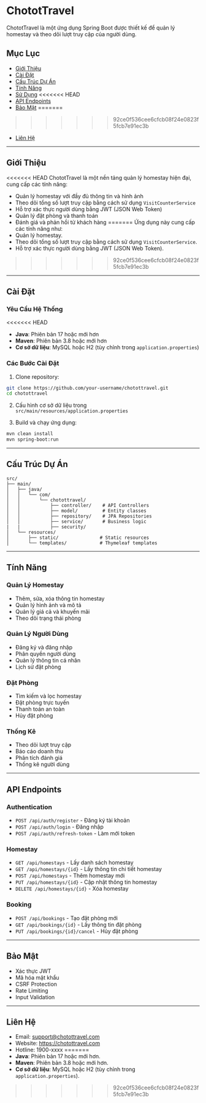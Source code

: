 # ChototTravel

ChototTravel là một ứng dụng Spring Boot được thiết kế để quản lý homestay và theo dõi lượt truy cập của người dùng.

## Mục Lục

- [Giới Thiệu](#giới-thiệu)
- [Cài Đặt](#cài-đặt)
- [Cấu Trúc Dự Án](#cấu-trúc-dự-án)
- [Tính Năng](#tính-năng)
- [Sử Dụng](#sử-dụng)
<<<<<<< HEAD
- [API Endpoints](#api-endpoints)
- [Bảo Mật](#bảo-mật)
=======
>>>>>>> 92ce0f536cee6cfcb08f24e0823f5fcb7e91ec3b
- [Liên Hệ](#liên-hệ)

---

## Giới Thiệu

<<<<<<< HEAD
ChototTravel là một nền tảng quản lý homestay hiện đại, cung cấp các tính năng:
- Quản lý homestay với đầy đủ thông tin và hình ảnh
- Theo dõi tổng số lượt truy cập bằng cách sử dụng `VisitCounterService`
- Hỗ trợ xác thực người dùng bằng JWT (JSON Web Token)
- Quản lý đặt phòng và thanh toán
- Đánh giá và phản hồi từ khách hàng
=======
Ứng dụng này cung cấp các tính năng như:
- Quản lý homestay.
- Theo dõi tổng số lượt truy cập bằng cách sử dụng `VisitCounterService`.
- Hỗ trợ xác thực người dùng bằng JWT (JSON Web Token).
>>>>>>> 92ce0f536cee6cfcb08f24e0823f5fcb7e91ec3b

---

## Cài Đặt

### Yêu Cầu Hệ Thống
<<<<<<< HEAD
- **Java**: Phiên bản 17 hoặc mới hơn
- **Maven**: Phiên bản 3.8 hoặc mới hơn
- **Cơ sở dữ liệu**: MySQL hoặc H2 (tùy chỉnh trong `application.properties`)

### Các Bước Cài Đặt
1. Clone repository:
```bash
git clone https://github.com/your-username/chotottravel.git
cd chotottravel
```

2. Cấu hình cơ sở dữ liệu trong `src/main/resources/application.properties`

3. Build và chạy ứng dụng:
```bash
mvn clean install
mvn spring-boot:run
```

---

## Cấu Trúc Dự Án

```
src/
├── main/
│   ├── java/
│   │   └── com/
│   │       └── chotottravel/
│   │           ├── controller/    # API Controllers
│   │           ├── model/         # Entity classes
│   │           ├── repository/    # JPA Repositories
│   │           ├── service/       # Business logic
|   |           ├── security/
│   └── resources/
│       ├── static/               # Static resources
│       └── templates/            # Thymeleaf templates
```

---

## Tính Năng

### Quản Lý Homestay
- Thêm, sửa, xóa thông tin homestay
- Quản lý hình ảnh và mô tả
- Quản lý giá cả và khuyến mãi
- Theo dõi trạng thái phòng

### Quản Lý Người Dùng
- Đăng ký và đăng nhập
- Phân quyền người dùng
- Quản lý thông tin cá nhân
- Lịch sử đặt phòng

### Đặt Phòng
- Tìm kiếm và lọc homestay
- Đặt phòng trực tuyến
- Thanh toán an toàn
- Hủy đặt phòng

### Thống Kê
- Theo dõi lượt truy cập
- Báo cáo doanh thu
- Phân tích đánh giá
- Thống kê người dùng

---

## API Endpoints

### Authentication
- `POST /api/auth/register` - Đăng ký tài khoản
- `POST /api/auth/login` - Đăng nhập
- `POST /api/auth/refresh-token` - Làm mới token

### Homestay
- `GET /api/homestays` - Lấy danh sách homestay
- `GET /api/homestays/{id}` - Lấy thông tin chi tiết homestay
- `POST /api/homestays` - Thêm homestay mới
- `PUT /api/homestays/{id}` - Cập nhật thông tin homestay
- `DELETE /api/homestays/{id}` - Xóa homestay

### Booking
- `POST /api/bookings` - Tạo đặt phòng mới
- `GET /api/bookings/{id}` - Lấy thông tin đặt phòng
- `PUT /api/bookings/{id}/cancel` - Hủy đặt phòng

---

## Bảo Mật

- Xác thực JWT
- Mã hóa mật khẩu
- CSRF Protection
- Rate Limiting
- Input Validation

---

## Liên Hệ

- Email: support@chotottravel.com
- Website: https://chotottravel.com
- Hotline: 1900-xxxx
=======
- **Java**: Phiên bản 17 hoặc mới hơn.
- **Maven**: Phiên bản 3.8 hoặc mới hơn.
- **Cơ sở dữ liệu**: MySQL hoặc H2 (tùy chỉnh trong `application.properties`).
>>>>>>> 92ce0f536cee6cfcb08f24e0823f5fcb7e91ec3b

